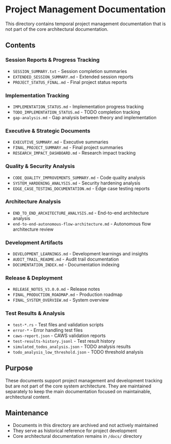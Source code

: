 # Project Management Documentation

This directory contains temporal project management documentation that is not part of the core architectural documentation.

## Contents

### Session Reports & Progress Tracking
- `SESSION_SUMMARY.txt` - Session completion summaries
- `EXTENDED_SESSION_SUMMARY.md` - Extended session reports
- `PROJECT_STATUS_FINAL.md` - Final project status reports

### Implementation Tracking
- `IMPLEMENTATION_STATUS.md` - Implementation progress tracking
- `TODO_IMPLEMENTATION_STATUS.md` - TODO completion tracking
- `gap-analysis.md` - Gap analysis between theory and implementation

### Executive & Strategic Documents
- `EXECUTIVE_SUMMARY.md` - Executive summaries
- `FINAL_PROJECT_SUMMARY.md` - Final project summaries
- `RESEARCH_IMPACT_DASHBOARD.md` - Research impact tracking

### Quality & Security Analysis
- `CODE_QUALITY_IMPROVEMENTS_SUMMARY.md` - Code quality analysis
- `SYSTEM_HARDENING_ANALYSIS.md` - Security hardening analysis
- `EDGE_CASE_TESTING_DOCUMENTATION.md` - Edge case testing reports

### Architecture Analysis
- `END_TO_END_ARCHITECTURE_ANALYSIS.md` - End-to-end architecture analysis
- `end-to-end-autonomous-flow-architecture.md` - Autonomous flow architecture review

### Development Artifacts
- `DEVELOPMENT_LEARNINGS.md` - Development learnings and insights
- `AUDIT_TRAIL_README.md` - Audit trail documentation
- `DOCUMENTATION_INDEX.md` - Documentation indexing

### Release & Deployment
- `RELEASE_NOTES_V3.0.0.md` - Release notes
- `FINAL_PRODUCTION_ROADMAP.md` - Production roadmap
- `FINAL_SYSTEM_OVERVIEW.md` - System overview

### Test Results & Analysis
- `test-*.rs` - Test files and validation scripts
- `error-*` - Error handling test files
- `caws-report.json` - CAWS validation reports
- `test-results-history.jsonl` - Test result history
- `simulated_todos_analysis.json` - TODO analysis results
- `todo_analysis_low_threshold.json` - TODO threshold analysis

## Purpose

These documents support project management and development tracking but are not part of the core system architecture. They are maintained separately to keep the main documentation focused on maintainable, architectural content.

## Maintenance

- Documents in this directory are archived and not actively maintained
- They serve as historical reference for project development
- Core architectural documentation remains in `/docs/` directory
